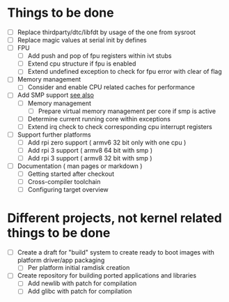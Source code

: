 
# Things to be done

* [ ] Replace thirdparty/dtc/libfdt by usage of the one from sysroot
* [ ] Replace magic values at serial init by defines
* [ ] FPU
  * [ ] Add push and pop of fpu registers within ivt stubs
  * [ ] Extend cpu structure if fpu is enabled
  * [ ] Extend undefined exception to check for fpu error with clear of flag
* [ ] Memory management
  * [ ] Consider and enable CPU related caches for performance
* [ ] Add SMP support [see also](http://infocenter.arm.com/help/index.jsp?topic=/com.arm.doc.dai0425/ch04s07s01.html)
  * [ ] Memory management
    * [ ] Prepare virtual memory management per core if smp is active
  * [ ] Determine current running core within exceptions
  * [ ] Extend irq check to check corresponding cpu interrupt registers
* [ ] Support further platforms
  * [ ] Add rpi zero support ( armv6 32 bit only with one cpu )
  * [ ] Add rpi 3 support ( armv8 64 bit with smp )
  * [ ] Add rpi 3 support ( armv8 32 bit with smp )
* [ ] Documentation ( man pages or markdown )
  * [ ] Getting started after checkout
  * [ ] Cross-compiler toolchain
  * [ ] Configuring target overview

# Different projects, not kernel related things to be done

* [ ] Create a draft for "build" system to create ready to boot images with platform driver/app packaging
  * [ ] Per platform initial ramdisk creation
* [ ] Create repository for building ported applications and libraries
  * [ ] Add newlib with patch for compilation
  * [ ] Add glibc with patch for compilation
